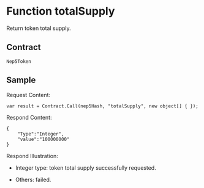 # Function totalSupply

Return token total supply.

## Contract

	Nep5Token

## Sample

Request Content:

```
var result = Contract.Call(nep5Hash, "totalSupply", new object[] { });
```

Respond Content:

```
{
	"Type":"Integer",
	"value":"100000000"
}
```

Respond Illustration:

- Integer type: token total supply successfully requested.

- Others: failed.
